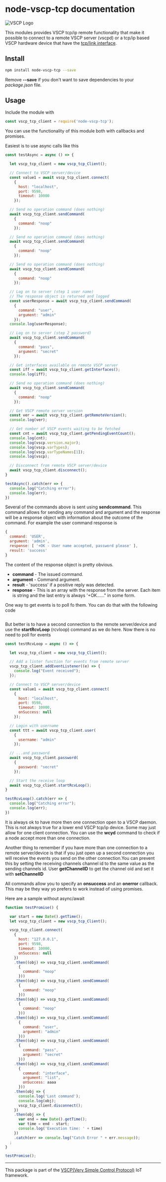 # node-vscp-tcp documentation

![VSCP Logo](https://vscp.org/images/vscp_logo_text_box_200.png "VSCP Logo")

This modules provides VSCP tcp/ip remote functionality that make it possible to connect to a remote VSCP server (vscpd) or a tcp/ip based VSCP hardware device that have the [tcp/link interface](https://docs.vscp.org/spec/latest/#/./vscp_over_tcp_ip).


## Install

```bash
npm install node-vscp-tcp --save
```

Remove __--save__ if you don't want to save dependencies to your _package.json_ file.

## Usage

Include the module with

```javascript
const vscp_tcp_client = require('node-vscp-tcp');
```

You can use the functionality of this module both with callbacks and promises.

Easiest is to use async calls like this

```javascript
const testAsync = async () => {

  let vscp_tcp_client = new vscp_tcp_Client();

  // Connect to VSCP server/device
  const value1 = await vscp_tcp_client.connect(
    {
      host: "localhost",
      port: 9598,
      timeout: 10000
    });

  // Send no operation command (does nothing)
  await vscp_tcp_client.sendCommand(
    {
      command: "noop"
    });

  // Send no operation command (does nothing)
  await vscp_tcp_client.sendCommand(
    {
      command: "noop"
    });

  // Send no operation command (does nothing)
  await vscp_tcp_client.sendCommand(
    {
      command: "noop"
    });

  // Log on to server (step 1 user name)
  // The response object is returned and logged
  const userResponse = await vscp_tcp_client.sendCommand(
    {
      command: "user",
      argument: "admin"
    });
  console.log(userResponse);

  // Log on to server (step 2 password)
  await vscp_tcp_client.sendCommand(
    {
      command: "pass",
      argument: "secret"
    });

  // Get interfaces available on remote VSCP server
  const iff = await vscp_tcp_client.getInterfaces();
  console.log(iff);

  // Send no operation command (does nothing)
  await vscp_tcp_client.sendCommand(
    {
      command: "noop"
    });

  // Get VSCP remote server version
  const ver = await vscp_tcp_client.getRemoteVersion();
  console.log(ver);

  // Get number of VSCP events waiting to be fetched
  const cnt = await vscp_tcp_client.getPendingEventCount();
  console.log(cnt);
  console.log(vscp.version.major);
  console.log(vscp.varTypes);
  console.log(vscp.varTypeNames[1]);
  console.log(vscp);

  // Disconnect from remote VSCP server/device
  await vscp_tcp_client.disconnect();
}

testAsync().catch(err => {
  console.log("Catching error");
  console.log(err);
})
```

Several of the commands above is sent using **sendcommand**. This command allows for sending any command and argument and the response will be a response object with information about the outcome of the command. For example  the user command response is

```javascript
{ 
  command: 'USER',
  argument: 'admin',
  response: [ '+OK - User name accepted, password please' ],
  result: 'success' 
}
```

The content of the response object is pretty obvious.

* **command** - The issued command.
* **argument** - Command argument.
* **result** - 'success' if a positive reply was detected.
* **response** - This is an array with the response from the server. Each item is string and the last entry is always '+OK......" in some form.

One way to get events is to poll fo them. You can do that with the following code

```javascript

```

But better is to have a second connection to the remote server/device and use the **startRcvLoop** (rcvloop) command as we do here. Now there is no need to poll for events

```javascript
const testRcvLoop = async () => {

  let vscp_tcp_client = new vscp_tcp_Client();

  // Add a lister function for events from remote server
  vscp_tcp_client.addEventListener((e) => {
    console.log("Event received");
  });

  // Connect to VSCP server/device
  const value1 = await vscp_tcp_client.connect(
    {
      host: "localhost",
      port: 9598,
      timeout: 10000,
      onSuccess: null
    });

  // Login with username
  const ttt = await vscp_tcp_client.user(
    {
      username: "admin"
    });

  // ...and password
  await vscp_tcp_client.password(
    {
      password: "secret"
    });

  // Start the receive loop
  await vscp_tcp_client.startRcvLoop();
}

testRcvLoop().catch(err => {
  console.log("Catching error");
  console.log(err);
})
```

It is always ok to have more then one connection open to a VSCP daemon. This is not always true for a lower end VSCP tcp/ip device. Some may just allow for one client connection. You can use the **wcyd** command to check if a node accept more than one connection.

Another thing to remember if you have more than one connection to a remote server/device is that if you just open up a second connection you will receive the events you send on the other connection.You can prevent this by setting the receiving channels channel id to the same value as the sending channels id. User **getChannelID** to get the channel oid and set it with **setChannelID**

All commands allow you to specify an **onsuccess** and an **onerror** callback. This may be they way yo prefers to work instead of using promises.

Here are a sample without async/await

```javascript
function testPromise() {

  var start = new Date().getTime();
  let vscp_tcp_client = new vscp_tcp_Client();

  vscp_tcp_client.connect(
    {
      host: "127.0.0.1",
      port: 9598,
      timeout: 10000,
      onSuccess: null
    })
    .then((obj) => vscp_tcp_client.sendCommand(
      {
        command: "noop"
      }))
    .then((obj) => vscp_tcp_client.sendCommand(
      {
        command: "noop"
      }))
    .then((obj) => vscp_tcp_client.sendCommand(
      {
        command: "noop"
      }))
    .then((obj) => vscp_tcp_client.sendCommand(
      {
        command: "user",
        argument: "admin"
      }))
    .then((obj) => vscp_tcp_client.sendCommand(
      {
        command: "pass",
        argument: "secret"
      }))
    .then((obj) => vscp_tcp_client.sendCommand(
      {
        command: "interface",
        argument: "list",
        onSuccess: aaaa
      }))
    .then(obj => {
      console.log('Last command');
      console.log(obj);
      vscp_tcp_client.disconnect();
    })
    .then(obj => {
      var end = new Date().getTime();
      var time = end - start;
      console.log('Execution time: ' + time)
    })
    .catch(err => console.log("Catch Error " + err.message));
  ;
}

testPromise();
```


---

This package is part of the [VSCP(Very Simple Control Protocol)](https://www.vscp.org) IoT framework.
